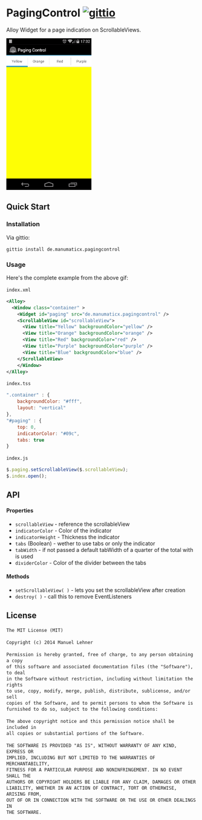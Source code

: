 # PagingControl [![gittio](http://img.shields.io/badge/gittio-0.3.0-00B4CC.svg)](http://gitt.io/component/de.manumaticx.pagingcontrol)

Alloy Widget for a page indication on ScrollableViews.

![](demo.gif)

## Quick Start

### Installation

Via gittio:
```
gittio install de.manumaticx.pagingcontrol
```

### Usage

Here's the complete example from the above gif:

`index.xml`
```xml
<Alloy>
  <Window class="container" >
    <Widget id="paging" src="de.manumaticx.pagingcontrol" />
    <ScrollableView id="scrollableView">
      <View title="Yellow" backgroundColor="yellow" />
      <View title="Orange" backgroundColor="orange" />
      <View title="Red" backgroundColor="red" />
      <View title="Purple" backgroundColor="purple" />
      <View title="Blue" backgroundColor="blue" />
    </ScrollableView>
	</Window>
</Alloy>
```
`index.tss`
```javascript
".container" : {
	backgroundColor: "#fff",
	layout: "vertical"
},
"#paging" : {
	top: 0,
	indicatorColor: "#09c",
	tabs: true
}
```
`index.js`
```javascript
$.paging.setScrollableView($.scrollableView);
$.index.open();
```

## API

#### Properties

* `scrollableView` - reference the scrollableView
* `indicatorColor` - Color of the indicator
* `indicatorHeight` - Thickness the indicator
* `tabs` (Boolean) - wether to use tabs or only the indicator
* `tabWidth` - if not passed a default tabWidth of a quarter of the total with is used
* `dividerColor` - Color of the divider between the tabs

#### Methods

* `setScrollableView( )` - lets you set the scrollableView after creation
* `destroy( )` - call this to remove EventListeners

## License

    The MIT License (MIT)

    Copyright (c) 2014 Manuel Lehner

    Permission is hereby granted, free of charge, to any person obtaining a copy
    of this software and associated documentation files (the "Software"), to deal
    in the Software without restriction, including without limitation the rights
    to use, copy, modify, merge, publish, distribute, sublicense, and/or sell
    copies of the Software, and to permit persons to whom the Software is
    furnished to do so, subject to the following conditions:

    The above copyright notice and this permission notice shall be included in
    all copies or substantial portions of the Software.

    THE SOFTWARE IS PROVIDED "AS IS", WITHOUT WARRANTY OF ANY KIND, EXPRESS OR
    IMPLIED, INCLUDING BUT NOT LIMITED TO THE WARRANTIES OF MERCHANTABILITY,
    FITNESS FOR A PARTICULAR PURPOSE AND NONINFRINGEMENT. IN NO EVENT SHALL THE
    AUTHORS OR COPYRIGHT HOLDERS BE LIABLE FOR ANY CLAIM, DAMAGES OR OTHER
    LIABILITY, WHETHER IN AN ACTION OF CONTRACT, TORT OR OTHERWISE, ARISING FROM,
    OUT OF OR IN CONNECTION WITH THE SOFTWARE OR THE USE OR OTHER DEALINGS IN
    THE SOFTWARE.
